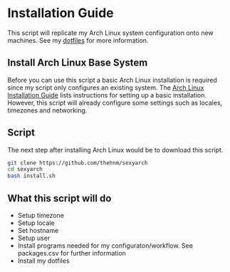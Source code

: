 # Installation Guide

This script will replicate my Arch Linux system configuration onto new machines.
See my [dotfiles](https://github.com/thehnm/dotfiles) for more information.

## Install Arch Linux Base System

Before you can use this script a basic Arch Linux installation is required since my script only configures an existing system.
The [Arch Linux Installation Guide](https://wiki.archlinux.org/index.php/Installation_guide) lists instructions for setting up a basic installation.
However, this script will already configure some settings such as locales, timezones and networking.

## Script

The next step after installing Arch Linux would be to download this script.

```bash
git clone https://github.com/thehnm/sexyarch
cd sexyarch
bash install.sh
```

## What this script will do

- Setup timezone
- Setup locale
- Set hostname
- Setup user
- Install programs needed for my configuraton/workflow. See packages.csv for further information
- Install my dotfiles
